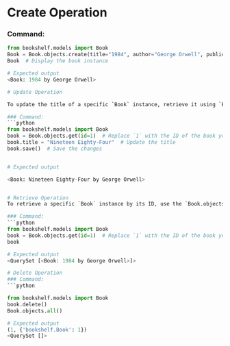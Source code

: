 # Create Operation
### Command:
```python
from bookshelf.models import Book
Book = Book.objects.create(title="1984", author="George Orwell", publication_year=1949)
Book  # Display the book instance

# Expected output
<Book: 1984 by George Orwell>

# Update Operation

To update the title of a specific `Book` instance, retrieve it using `Book.objects.get()` and then modify the `title` attribute. Save the instance afterward to apply the change.

### Command:
```python
from bookshelf.models import Book
book = Book.objects.get(id=1)  # Replace `1` with the ID of the book you want to update
book.title = "Nineteen Eighty-Four"  # Update the title
book.save()  # Save the changes


# Expected output

<Book: Nineteen Eighty-Four by George Orwell>


# Retrieve Operation
To retrieve a specific `Book` instance by its ID, use the `Book.objects.get()` method.

### Command:
```python
from bookshelf.models import Book
book = Book.objects.get(id=1)  # Replace `1` with the ID of the book you want to retrieve
book

# Expected output
<QuerySet [<Book: 1984 by George Orwell>]>

# Delete Operation
### Command:
```python

from bookshelf.models import Book
book.delete()
Book.objects.all()

# Expected output
(1, {'bookshelf.Book': 1})
<QuerySet []>